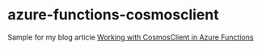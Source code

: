 # azure-functions-cosmosclient

Sample for my blog article [Working with CosmosClient in Azure Functions](https://about-azure.com/2018/08/20/file-upload-through-asp-net-core-middleware/)
